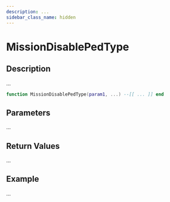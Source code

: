 ```yaml
---
description: ...
sidebar_class_name: hidden
---
```


# MissionDisablePedType

## Description

...

```lua
function MissionDisablePedType(param1, ...) --[[ ... ]] end
```

## Parameters

...

## Return Values

...

## Example

...

